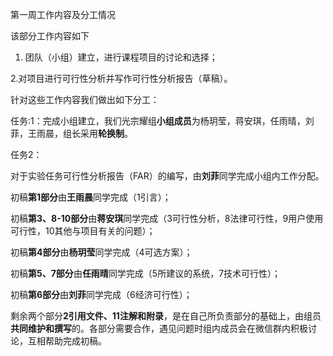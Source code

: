 

第一周工作内容及分工情况

该部分工作内容如下

1. 团队（小组）建立，进行课程项目的讨论和选择；

2.对项目进行可行性分析并写作可行性分析报告（草稿）。

针对这些工作内容我们做出如下分工：

任务:1：完成小组建立，我们光宗耀组**小组成员**为杨玥莹，蒋安琪，任雨晴，刘菲，王雨晨，组长采用**轮换制**。

任务2：

对于实验任务可行性分析报告（FAR）的编写，由**刘菲**同学完成小组内工作分配。

初稿**第****1****部分**由**王雨晨**同学完成（1引言）；

初稿**第****3****、8-10部分**由**蒋安琪**同学完成（3可行性分析，8法律可行性，9用户使用可行性，10其他与项目有关的问题）；

初稿**第****4****部分**由**杨玥莹**同学完成（4可选方案）；

初稿**第****5****、7部分**由**任雨晴**同学完成（5所建议的系统，7技术可行性）；

初稿**第****6****部分**由**刘菲**同学完成（6经济可行性）；

剩余两个部分**2****引用文件、11****注解和附录**，是在自己所负责部分的基础上，由组员**共同维护和撰写**的。各部分需要合作，遇见问题时组内成员会在微信群内积极讨论，互相帮助完成初稿。
